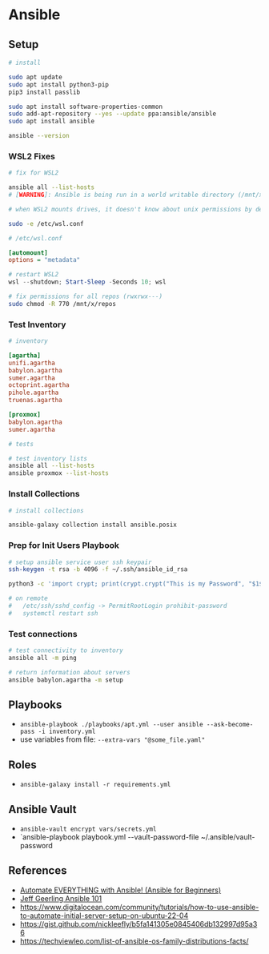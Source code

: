 # Ansible

## Setup

```sh
# install

sudo apt update
sudo apt install python3-pip
pip3 install passlib

sudo apt install software-properties-common
sudo add-apt-repository --yes --update ppa:ansible/ansible
sudo apt install ansible

ansible --version
```

### WSL2 Fixes

```sh
# fix for WSL2

ansible all --list-hosts
# [WARNING]: Ansible is being run in a world writable directory (/mnt/x/repos/infra/ansible), ignoring it as an ansible.cfg source.

# when WSL2 mounts drives, it doesn't know about unix permissions by default for some reason...so have to enable it

sudo -e /etc/wsl.conf
```

```ini
# /etc/wsl.conf

[automount]
options = "metadata"
```

```powershell
# restart WSL2
wsl --shutdown; Start-Sleep -Seconds 10; wsl
```

```sh
# fix permissions for all repos (rwxrwx---)
sudo chmod -R 770 /mnt/x/repos
```

### Test Inventory

```ini
# inventory

[agartha]
unifi.agartha
babylon.agartha
sumer.agartha
octoprint.agartha
pihole.agartha
truenas.agartha

[proxmox]
babylon.agartha
sumer.agartha
```

```sh
# tests

# test inventory lists
ansible all --list-hosts
ansible proxmox --list-hosts
```

### Install Collections

```sh
# install collections

ansible-galaxy collection install ansible.posix
```

### Prep for Init Users Playbook

```sh
# setup ansible service user ssh keypair
ssh-keygen -t rsa -b 4096 -f ~/.ssh/ansible_id_rsa

python3 -c 'import crypt; print(crypt.crypt("This is my Password", "$1$SomeSalt$"))'

# on remote
#   /etc/ssh/sshd_config -> PermitRootLogin prohibit-password
#   systemctl restart ssh
```

### Test connections

```sh
# test connectivity to inventory
ansible all -m ping

# return information about servers
ansible babylon.agartha -m setup
```

## Playbooks

- `ansible-playbook ./playbooks/apt.yml --user ansible --ask-become-pass -i inventory.yml`
- use variables from file: `--extra-vars "@some_file.yaml"`

## Roles

- `ansible-galaxy install -r requirements.yml`

## Ansible Vault

- `ansible-vault encrypt vars/secrets.yml`
- `ansible-playbook playbook.yml --vault-password-file ~/.ansible/vault-password

## References

- [Automate EVERYTHING with Ansible! (Ansible for Beginners)](https://www.youtube.com/watch?v=w9eCU4bGgjQ)
- [Jeff Geerling Ansible 101](https://www.youtube.com/playlist?list=PL2_OBreMn7FqZkvMYt6ATmgC0KAGGJNAN)
- https://www.digitalocean.com/community/tutorials/how-to-use-ansible-to-automate-initial-server-setup-on-ubuntu-22-04
- https://gist.github.com/nickleefly/b5fa141305e0845406db132997d95a36
- https://techviewleo.com/list-of-ansible-os-family-distributions-facts/
